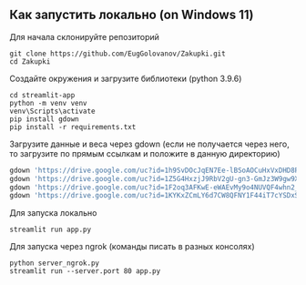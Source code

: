 ## Как запустить локально (on Windows 11)

Для начала склонируйте репозиторий

```
git clone https://github.com/EugGolovanov/Zakupki.git
cd Zakupki
```

Создайте окружения и загрузите библиотеки (python 3.9.6)

```
cd streamlit-app
python -m venv venv
venv\Scripts\activate
pip install gdown
pip install -r requirements.txt
```

Загрузите данные и веса через gdown (если не получается через него, то загрузите по прямым ссылкам и положите в данную директорию)
```python 3
gdown 'https://drive.google.com/uc?id=1h9SvDOcJqEN7Ee-lBSoAOCuHxVxDHD8P'
gdown 'https://drive.google.com/uc?id=1Z5G4HxzjJ9RbV2gU-gn3-GmJz3W9gw9X'
gdown 'https://drive.google.com/uc?id=1F2oq3AFKwE-eWAEvMy9o4NUVQF4whn2_'
gdown 'https://drive.google.com/uc?id=1KYKxZCmLY6d7CW8QFNY1F44iT7cYSDxS'
```

Для запуска локально
```
streamlit run app.py
```

Для запуска через ngrok (команды писать в разных консолях)
```
python server_ngrok.py
streamlit run --server.port 80 app.py
```
